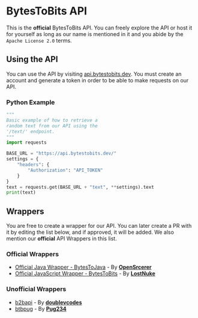 # BytesToBits API
This is the **official** BytesToBits API. You can freely explore the API or host it for yourself as long as our name is mentioned in it and you abide by the `Apache License 2.0` terms.

## Using the API
You can use the API by visiting [api.bytestobits.dev](https://api.bytestobits.dev/). You must create an account and generate a token in order to be able to make requests on our API.

### **Python Example**
```py
"""
Basic example of how to retrieve a
random text from our API using the
'/text/' endpoint.
"""
import requests

BASE_URL = "https://api.bytestobits.dev/"
settings = {
    "headers": {
        "Authorization": "API_TOKEN"
    }
}
text = requests.get(BASE_URL + "text", **settings).text
print(text)
```

## Wrappers
You are free to create a wrapper for our API. You can later create a PR with it by editing the list below, and if approved, it will be added. We also mention our **official** API Wrappers in this list.

### **Official Wrappers**
- [Official Java Wrapper - BytesToJava](https://github.com/OpenSrcerer/BytesToJava) - By **[OpenSrcerer](https://github.com/OpenSrcerer)**
- [Official JavaScript Wrapper - BytesToBits](https://github.com/LostNuke/bytestobits) - By **[LostNuke](https://github.com/LostNuke)**

### **Unofficial Wrappers**
- [b2bapi](https://github.com/doublevcodes/b2bapi) - By **[doublevcodes](https://github.com/doublevcodes)**
- [btbpug](https://github.com/Pug234/btb.py) - By **[Pug234](https://github.com/Pug234)**